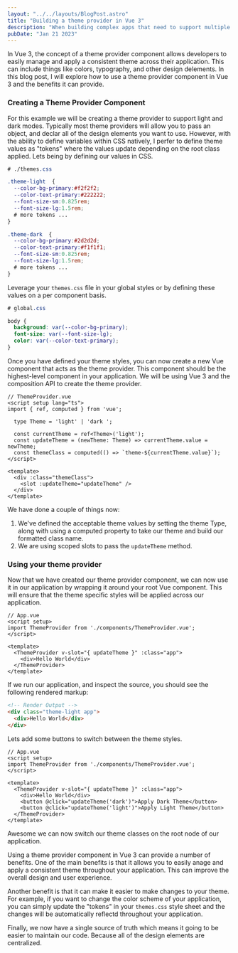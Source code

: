 ```yaml
---
layout: "../../layouts/BlogPost.astro"
title: "Building a theme provider in Vue 3"
description: "When building complex apps that need to support multiple themes or dark mode, using a theme provider can help maintain those styles on a global level."
pubDate: "Jan 21 2023"
---
```


In Vue 3, the concept of a theme provider component allows developers to easily manage and apply a
consistent theme across their application. This can include things like colors, typography, and other
design delements. In this blog post, I will explore how to use a theme provider component in Vue 3 
and the benefits it can provide.

### Creating a Theme Provider Component

For this example we will be creating a theme provider to support light and dark modes.  Typically 
most theme providers will allow you to pass an object, and declar all of the design elements you want to use.
However, with the ability to define variables within CSS natively, I perfer to define theme values as
"tokens" where the values update depending on the root class applied. Lets being by defining our values
in CSS.

```css
# ./themes.css

.theme-light  {
  --color-bg-primary:#f2f2f2;
  --color-text-primary:#222222;
  --font-size-sm:0.825rem;
  --font-size-lg:1.5rem;
  # more tokens ...
}

.theme-dark  {
  --color-bg-primary:#2d2d2d;
  --color-text-primary:#f1f1f1;
  --font-size-sm:0.825rem;
  --font-size-lg:1.5rem;
  # more tokens ...
}
```

Leverage your `themes.css` file in your global styles or by defining these values on a per component basis.

```css
# global.css

body {
  background: var(--color-bg-primary);
  font-size: var(--font-size-lg);
  color: var(--color-text-primary);
}
```
Once you have defined your theme styles, you can now create a new Vue component that acts as the 
theme provider. This component should be the highest-level component in your application. We will
be using Vue 3 and the composition API to create the theme provider.

```vue
// ThemeProvider.vue
<script setup lang="ts">
import { ref, computed } from 'vue';

  type Theme = 'light' | 'dark ';

  const currentTheme = ref<Theme>('light');
  const updateTheme = (newTheme: Theme) => currentTheme.value = newTheme;
  const themeClass = computed(() => `theme-${currentTheme.value}`);
</script>

<template>
  <div :class="themeClass">
    <slot :updateTheme="updateTheme" />
  </div>
</template>
```
We have done a couple of things now:
1) We've defined the acceptable theme values by setting the theme Type, along with using a computed property
to take our theme and build our formatted class name.
2) We are using scoped slots to pass the `updateTheme` method.

### Using your theme provider
Now that we have created our theme provider component, we can now use it in our application by wrapping it around your root Vue component. This will ensure that the theme specific styles will be applied across our application.

```vue
// App.vue
<script setup>
import ThemeProvider from './components/ThemeProvider.vue';
</script>

<template>
  <ThemeProvider v-slot="{ updateTheme }" :class="app">
    <div>Hello World</div>
  </ThemeProvider>
</template>
```

If we run our application, and inspect the source, you should see the following rendered markup:

```html
<!-- Render Output -->
<div class="theme-light app">
  <div>Hello World</div>
</div>
```

Lets add some buttons to switch between the theme styles.

```vue
// App.vue
<script setup>
import ThemeProvider from './components/ThemeProvider.vue';
</script>

<template>
  <ThemeProvider v-slot="{ updateTheme }" :class="app">
    <div>Hello World</div>
    <button @click="updateTheme('dark')">Apply Dark Theme</button>
    <button @click="updateTheme('light')">Apply Light Theme</button>
  </ThemeProvider>
</template>
```
Awesome we can now switch our theme classes on the root node of our application. 

Using a theme provider component in Vue 3 can provide a number of benefits. One of the main benefits
is that it allows you to easily anage and apply a consistent theme throughout your application. This
can improve the overall design and user experience.

Another benefit is that it can make it easier to make changes to your theme. For example, if you
want to change the color scheme of your application, you can simply update the "tokens" in your `themes.css`
style sheet and the changes will be automatically reflectd throughout your application.

Finally, we now have a single source of truth which means it going to be easier to maintain our code. Because
all of the design elements are centralized.
